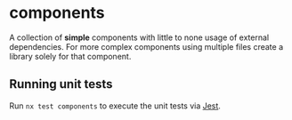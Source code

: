 # components

A collection of **simple** components with little to none usage of external dependencies. For more complex components using multiple files create a library solely for that component.

## Running unit tests

Run `nx test components` to execute the unit tests via [Jest](https://jestjs.io).
